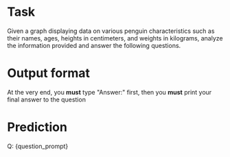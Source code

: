 # Task
Given a graph displaying data on various penguin characteristics such as their names, ages, heights in centimeters, and weights in kilograms, analyze the information provided and answer the following questions.

# Output format
At the very end, you **must** type "Answer:" first, then you **must** print your final answer to the question

# Prediction
Q: {question_prompt}
